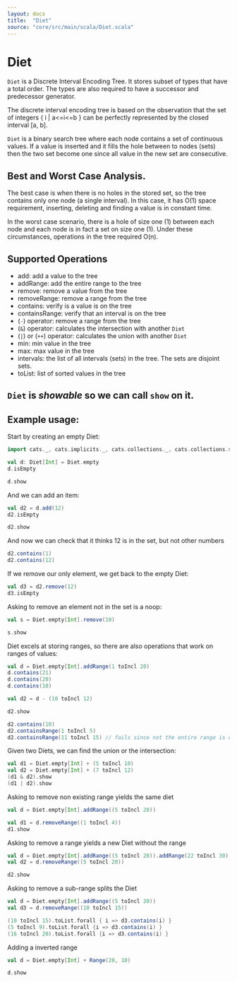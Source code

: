 ```yaml
---
layout: docs
title:  "Diet"
source: "core/src/main/scala/Diet.scala"
---
```

# Diet

`Diet` is a Discrete Interval Encoding Tree. It stores subset of types
that have a total order. The types are also required to have a
successor and predecessor generator.

The discrete interval encoding tree is based on the observation that
the set of integers { i \| a<=i<=b } can be perfectly represented by
the closed interval [a, b].

`Diet` is a binary search tree where each node contains a set of
continuous values. If a value is inserted and it fills the hole
between to nodes (sets) then the two set become one since all value in
the new set are consecutive.

## Best and Worst Case Analysis.

The best case is when there is no holes in the stored set, so the tree
contains only one node (a single interval). In this case, it has O(1)
space requirement, inserting, deleting and finding a value is in
constant time.

In the worst case scenario, there is a hole of size one (1) between
each node and each node is in fact a set on size one (1). Under these
circumstances, operations in the tree required O(n).


## Supported Operations

- add:					add a value to the tree
- addRange:				add the entire range to the tree
- remove:				remove a value from the tree
- removeRange:          remove a range from the tree
- contains:				verify is a value is on the tree
- containsRange:		verify that an interval is on the tree
- (`-`) operator:		remove a range from the tree
-  (`&`) operator:	    calculates the intersection with another `Diet`
- (`|`) or (`++`) operator:	calculates the union with another `Diet`
- min:					min value in the tree
- max:					max value in the tree
- intervals:			the list of all intervals (sets) in the tree. The sets are disjoint sets.
- toList: 				list of sorted values in the tree

## `Diet` is *showable* so we can call `show` on it.

## Example usage:

Start by creating an empty Diet:

```scala mdoc
import cats._, cats.implicits._, cats.collections._, cats.collections.syntax.all._

val d: Diet[Int] = Diet.empty
d.isEmpty

d.show
```

And we can add an item:

```scala mdoc
val d2 = d.add(12)
d2.isEmpty

d2.show
```

And now we can check that it thinks 12 is in the set, but not other numbers

```scala mdoc
d2.contains(1)
d2.contains(12)
```

If we remove our only element, we get back to the empty Diet:

```scala mdoc
val d3 = d2.remove(12)
d3.isEmpty
```

Asking to remove an element not in the set is a noop:

```scala mdoc
val s = Diet.empty[Int].remove(10)

s.show
```

Diet excels at storing ranges, so there are also operations that work on ranges of values:

```scala mdoc:nest
val d = Diet.empty[Int].addRange(1 toIncl 20)
d.contains(21)
d.contains(20)
d.contains(10)

val d2 = d - (10 toIncl 12)

d2.show

d2.contains(10)
d2.containsRange(1 toIncl 5)
d2.containsRange(11 toIncl 15) // fails since not the entire range is contained
```

Given two Diets, we can find the union or the intersection:

```scala mdoc:nest
val d1 = Diet.empty[Int] + (5 toIncl 10)
val d2 = Diet.empty[Int] + (7 toIncl 12)
(d1 & d2).show
(d1 | d2).show
```
Asking to remove non existing range yields the same diet

```scala mdoc:nest
val d = Diet.empty[Int].addRange((5 toIncl 20))

val d1 = d.removeRange((1 toIncl 4))
d1.show
```

Asking to remove a range yields a new Diet without the range

```scala mdoc:nest
val d = Diet.empty[Int].addRange((5 toIncl 20)).addRange(22 toIncl 30)
val d2 = d.removeRange((5 toIncl 20))

d2.show
```

Asking to remove a sub-range splits the Diet

```scala mdoc:nest
val d = Diet.empty[Int].addRange((5 toIncl 20))
val d3 = d.removeRange((10 toIncl 15)) 

(10 toIncl 15).toList.forall { i => d3.contains(i) }
(5 toIncl 9).toList.forall {i => d3.contains(i) }
(16 toIncl 20).toList.forall {i => d3.contains(i) }
```

Adding a inverted range

```scala mdoc:nest
val d = Diet.empty[Int] + Range(20, 10)

d.show
```
